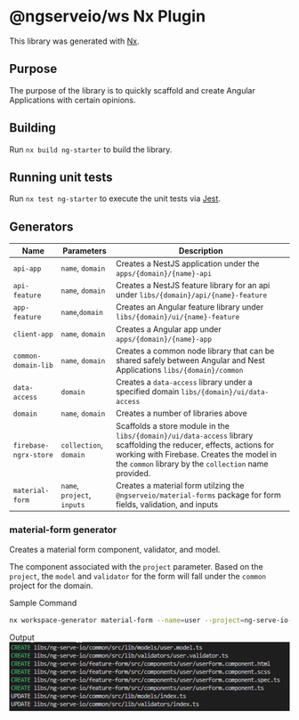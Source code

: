 # @ngserveio/ws Nx Plugin

This library was generated with [Nx](https://nx.dev).

## Purpose
The purpose of the library is to quickly scaffold and create Angular Applications with certain opinions.

## Building

Run `nx build ng-starter` to build the library.

## Running unit tests

Run `nx test ng-starter` to execute the unit tests via [Jest](https://jestjs.io).

## Generators
| Name                  | Parameters                  | Description                                                                                                                                                                                                              |
| --------------------- | --------------------------- | ------------------------------------------------------------------------------------------------------------------------------------------------------------------------------------------------------------------------ |
| `api-app`             | `name`, `domain`            | Creates a NestJS application under the `apps/{domain}/{name}-api`                                                                                                                                                        |
| `api-feature`         | `name`, `domain`            | Creates a NestJS feature library for an api under `libs/{domain}/api/{name}-feature`                                                                                                                                     |
| `app-feature`         | `name`,`domain`             | Creates an Angular feature library under `libs/{domain}/ui/{name}-feature`                                                                                                                                               |
| `client-app`          | `name`, `domain`            | Creates a Angular app under `apps/{domain}/{name}-app`                                                                                                                                                                   |
| `common-domain-lib`   | `name`, `domain`            | Creates a common node library that can be shared safely between Angular and Nest Applications `libs/{domain}/common`                                                                                                     |
| `data-access` | `domain` | Creates a `data-access` library under a specified domain `libs/{domain}/ui/data-access` |
| `domain`              | `name`, `domain`            | Creates a number of libraries above                                                                                                                                                                                      |
| `firebase-ngrx-store` | `collection`, `domain`      | Scaffolds a store module in the `libs/{domain}/ui/data-access` library scaffolding the reducer, effects, actions for working with Firebase. Creates the model in the `common` library by the `collection` name provided. |
| `material-form`       | `name`, `project`, `inputs` | Creates a material form utilzing the `@ngserveio/material-forms` package for form fields, validation, and inputs     

### material-form generator

Creates a material form component, validator, and model.

The component associated with the `project` parameter. Based on the `project`, the `model` and `validator` for the form will fall under the `common` project for the domain.

Sample Command

```bash
nx workspace-generator material-form --name=user --project=ng-serve-io-feature-form --inputs="firstName:t,lastName:t,email:t,password:t"
```

Output
![command output](./src/generators/material-form/material-form-output.png)
